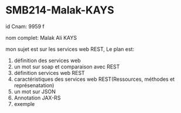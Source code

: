 # SMB214-Malak-KAYS

id Cnam: 9959 f

nom complet: Malak Ali KAYS

mon sujet est sur les services web REST, 
Le plan est:

1. définition des services web
2. un mot sur soap et comparaison avec REST
3. définition services web REST
4. caractéristiques des services web REST(Ressources, méthodes et représenatation)
5. un mot sur JSON
6. Annotation JAX-RS
7. exemple
